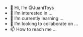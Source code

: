 - 👋 Hi, I’m @JuaniToys
- 👀 I’m interested in ...
- 🌱 I’m currently learning ...
- 💞️ I’m looking to collaborate on ...
- 📫 How to reach me ...

<!---
JuaniToys/JuaniToys is a ✨ special ✨ repository because its `README.md` (this file) appears on your GitHub profile.
You can click the Preview link to take a look at your changes.
--->
